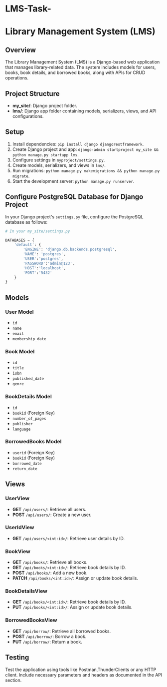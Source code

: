 # LMS-Task-
# Library Management System (LMS)

## Overview

The Library Management System (LMS) is a Django-based web application that manages library-related data. The system includes models for users, books, book details, and borrowed books, along with APIs for CRUD operations.

## Project Structure

- **my_site/**: Django project folder.
- **lms/**: Django app folder containing models, serializers, views, and API configurations.

## Setup

1. Install dependencies: `pip install django djangorestframework`.
2. Create Django project and app: `django-admin startproject my_site && python manage.py startapp lms`.
3. Configure settings in `myproject/settings.py`.
4. Create models, serializers, and views in `lms/`.
5. Run migrations: `python manage.py makemigrations && python manage.py migrate`.
6. Start the development server: `python manage.py runserver`.

## Configure PostgreSQL Database for Django Project

In your Django project's `settings.py` file, configure the PostgreSQL database as follows:

```python
# In your my_site/settings.py

DATABASES = {
    'default': {
        'ENGINE': 'django.db.backends.postgresql',
        'NAME': 'postgres',
        'USER':'postgres',
        'PASSWORD':'admin@123',
        'HOST':'localhost',
        'PORT':'5432'
    }
}
```


## Models

### User Model

- `id`
- `name`
- `email`
- `membership_date`

### Book Model

- `id`
- `title`
- `isbn`
- `published_date`
- `genre`

### BookDetails Model

- `id`
- `bookid` (Foreign Key)
- `number_of_pages`
- `publisher`
- `language`

### BorrowedBooks Model

- `userid` (Foreign Key)
- `bookid` (Foreign Key)
- `borrowed_date`
- `return_date`

## Views

### UserView

- **GET** `/api/users/`: Retrieve all users.
- **POST** `/api/users/`: Create a new user.

### UserIdView
- **GET** `/api/users/<int:id>/`: Retrieve user details by ID.

### BookView

- **GET** `/api/books/`: Retrieve all books.
- **GET** `/api/books/<int:id>/`: Retrieve book details by ID.
- **POST** `/api/books/`: Add a new book.
- **PATCH** `/api/books/<int:id>/`: Assign or update book details.

### BookDetailsView

- **GET** `/api/books/<int:id>/`: Retrieve book details by ID.
- **PUT** `/api/books/<int:id>/`: Assign or update book details.

### BorrowedBooksView

- **GET** `/api/borrow/`: Retrieve all borrowed books.
- **POST** `/api/borrow/`: Borrow a book.
- **PUT** `/api/borrow/`: Return a book.


## Testing

Test the application using tools like Postman,ThunderClients or any HTTP client. Include necessary parameters and headers as documented in the API section.


